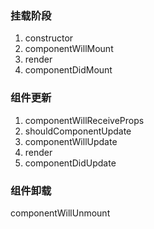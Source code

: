 ### 挂载阶段
1. constructor
2. componentWillMount
3. render
4. componentDidMount

### 组件更新
1. componentWillReceiveProps
2. shouldComponentUpdate
3. componentWillUpdate
4. render
5. componentDidUpdate

### 组件卸载
componentWillUnmount